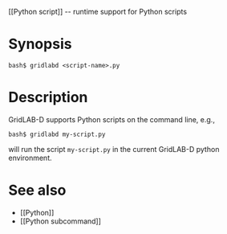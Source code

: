 [[Python script]] -- runtime support for Python scripts

# Synopsis
~~~
bash$ gridlabd <script-name>.py
~~~

# Description

GridLAB-D supports Python scripts on the command line, e.g.,
~~~
bash$ gridlabd my-script.py
~~~
will run the script `my-script.py` in the current GridLAB-D python environment.

# See also
* [[Python]]
* [[Python subcommand]]

